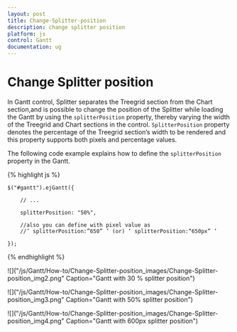 ```yaml
---
layout: post
title: Change-Splitter-position
description: change splitter position
platform: js
control: Gantt
documentation: ug
---
```


# Change Splitter position

In Gantt control, Splitter separates the Treegrid section from the Chart section,and is possible to change the position of the Splitter while loading the Gantt by using the `splitterPosition` property, thereby varying the width of the Treegrid and Chart sections in the control.  `SplitterPosition` property denotes the percentage of the Treegrid section’s width to be rendered and this property supports both pixels and percentage values.

The following code example explains how to define the `splitterPosition` property in the Gantt.

{% highlight js %}

    $("#gantt").ejGantt({

        // ...     

        splitterPosition: "50%",

        //also you can define with pixel value as 
        //‘ splitterPosition:”650” ’ (or) ‘ splitterPosition:“650px” ’

    });

{% endhighlight %}

![]("/js/Gantt/How-to/Change-Splitter-position_images/Change-Splitter-position_img2.png" Caption="Gantt with 30 % splitter position")

![]("/js/Gantt/How-to/Change-Splitter-position_images/Change-Splitter-position_img3.png" Caption="Gantt with 50% splitter position")

![]("/js/Gantt/How-to/Change-Splitter-position_images/Change-Splitter-position_img4.png" Caption="Gantt with 600px splitter position")

